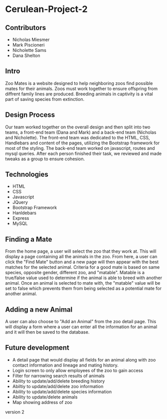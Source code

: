 # Cerulean-Project-2

## Contributors
- Nicholas Miesmer
- Mark Piscioneri
- Nicholette Sams
- Dana Shelton

## Intro
Zoo Mates is a website designed to help neighboring zoos find possible mates for their animals.  Zoos must work together to ensure offspring from diffrent family lines are produced.  Breeding animals in captivity is a vital part of saving species from extinction.

## Design Process
Our team worked together on the overall design and then split into two teams, a front-end team (Dana and Mark) and a back-end team (Nicholas and Nicholette). The front-end team was dedicated to the HTML, CSS, Handlebars and content of the pages, utilizing the Bootstrap framework for most of the styling. The back-end team worked on javascript, routes and mysql queries. After each person finished their task, we reviewed and made tweaks as a group to ensure cohesion.

## Technologies
- HTML 
- CSS 
- Javascript 
- JQuery 
- Bootstrap Framework 
- Hanldebars
- Express
- MySQL

## Finding a Mate
From the home page, a user will select the zoo that they work at.  This will display a page containing all the animals in the zoo.  From here, a user can click the "Find Mate" button and a new page will then appear with the best matches for the selected animal.  Criteria for a good mate is based on same species, opposite gender, different zoo, and "matable".  Matable is a true/false value used to determine if the animal is able to breed with another animal.  Once an animal is selected to mate with, the "matable" value will be set to false which prevents them from being selected as a potential mate for another animal.  

## Adding a new Animal
A user can also choose to "Add an Animal" from the zoo detail page.  This will display a form where a user can enter all the information for an animal and it will then be saved to the database.

## Future development
- A detail page that would display all fields for an animal along with zoo contact information and lineage and mating history.
- Login screen to only allow employees of the zoo to gain access
- Filter for narrowing search results of animals
- Ability to update/add/delete breeding history
- Abiltiy to update/add/delete zoo information
- Ability to update/add/delete species information
- Ability to update/delete animals 
- Map showing address of zoo 

version 2